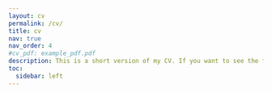 ```yaml
---
layout: cv
permalink: /cv/
title: cv
nav: true
nav_order: 4
#cv_pdf: example_pdf.pdf
description: This is a short version of my CV. If you want to see the full version, please reach out via email.
toc:
  sidebar: left
---
```

